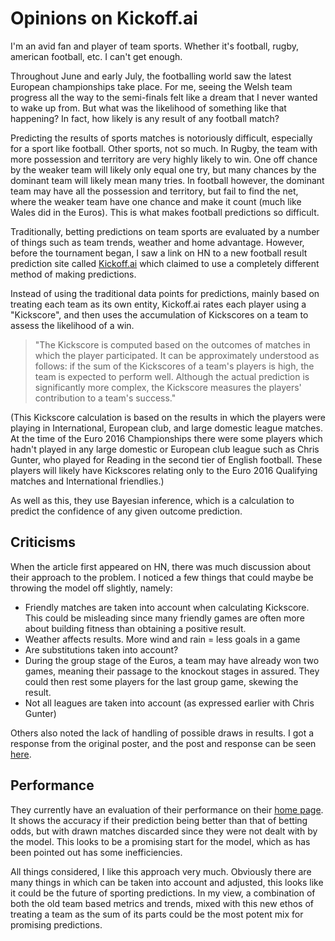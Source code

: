 # Opinions on Kickoff.ai

I'm an avid fan and player of team sports. Whether it's football, rugby, american football, etc. I can't get enough. 

Throughout June and early July, the footballing world saw the latest European championships take place. For me, seeing the Welsh team progress all the way to the semi-finals felt like a dream that I never wanted to wake up from. But what was the likelihood of something like that happening? In fact, how likely is any result of any football match?

Predicting the results of sports matches is notoriously difficult, especially for a sport like football. Other sports, not so much. In Rugby, the team with more possession and territory are very highly likely to win. One off chance by the weaker team will likely only equal one try, but many chances by the dominant team will likely mean many tries. In football however, the dominant team may have all the possession and territory, but fail to find the net, where the weaker team have one chance and make it count (much like Wales did in the Euros). This is what makes football predictions so difficult.

Traditionally, betting predictions on team sports are evaluated by a number of things such as team trends, weather and home advantage. However, before the tournament began, I saw a link on HN to a new football result prediction site called [Kickoff.ai](Kickoff.ai) which claimed to use a completely different method of making predictions.

Instead of using the traditional data points for predictions, mainly based on treating each team as its own entity, Kickoff.ai rates each player using a "Kickscore", and then uses the accumulation of Kickscores on a team to assess the likelihood of a win. 

>"The Kickscore is computed based on the outcomes of matches in which the player participated. It can be approximately understood as follows: if the sum of the Kickscores of a team's players is high, the team is expected to perform well. Although the actual prediction is significantly more complex, the Kickscore measures the players' contribution to a team's success."

(This Kickscore calculation is based on the results in which the players were playing in International, European club, and large domestic league matches. At the time of the Euro 2016 Championships there were some players which hadn't played in any large domestic or European club league such as Chris Gunter, who played for Reading in the second tier of English football. These players will likely have Kickscores relating only to the Euro 2016 Qualifying matches and International friendlies.)

As well as this, they use Bayesian inference, which is a calculation to predict the confidence of any given outcome prediction. 

## Criticisms

When the article first appeared on HN, there was much discussion about their approach to the problem. I noticed a few things that could maybe be throwing the model off slightly, namely:

- Friendly matches are taken into account when calculating Kickscore. This could be misleading since many friendly games are often more about building fitness than obtaining a positive result.
- Weather affects results. More wind and rain = less goals in a game
- Are substitutions taken into account?
- During the group stage of the Euros, a team may have already won two games, meaning their passage to the knockout stages in assured. They could then rest some players for the last group game, skewing the result.
- Not all leagues are taken into account (as expressed earlier with Chris Gunter)

Others also noted the lack of handling of possible draws in results. I got a response from the original poster, and the post and response can be seen [here](https://news.ycombinator.com/item?id=11869575).

## Performance

They currently have an evaluation of their performance on their [home page](http://kickoff.ai/). It shows the accuracy if their prediction being better than that of betting odds, but with drawn matches discarded since they were not dealt with by the model. This looks to be a promising start for the model, which as has been pointed out has some inefficiencies.

All things considered, I like this approach very much. Obviously there are many things in which can be taken into account and adjusted, this looks like it could be the future of sporting predictions. In my view, a combination of both the old team based metrics and trends, mixed with this new ethos of treating a team as the sum of its parts could be the most potent mix for promising predictions.
 

